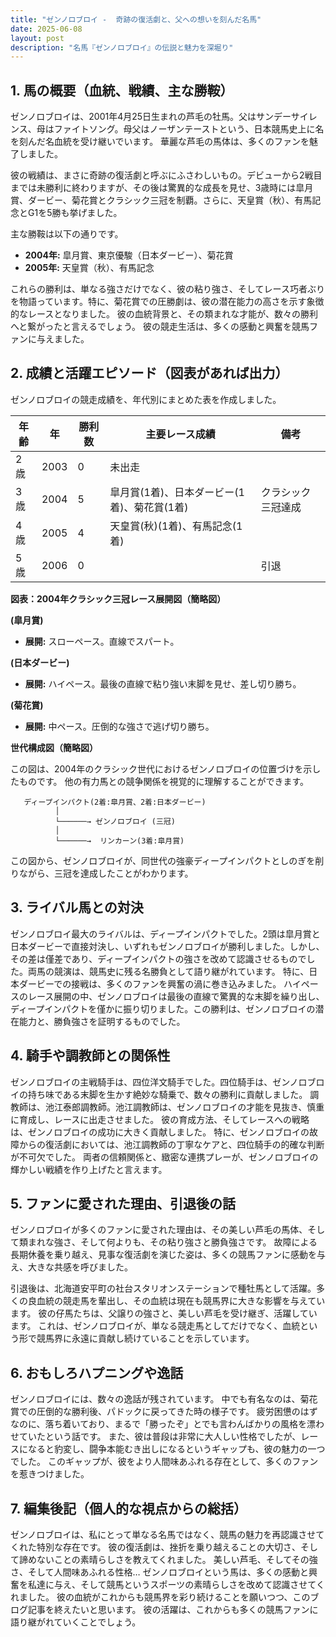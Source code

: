 ```yaml
---
title: "ゼンノロブロイ -  奇跡の復活劇と、父への想いを刻んだ名馬"
date: 2025-06-08
layout: post
description: "名馬『ゼンノロブロイ』の伝説と魅力を深堀り"
---
```


## 1. 馬の概要（血統、戦績、主な勝鞍）

ゼンノロブロイは、2001年4月25日生まれの芦毛の牡馬。父はサンデーサイレンス、母はファイトソング。母父はノーザンテーストという、日本競馬史上に名を刻んだ名血統を受け継いでいます。  華麗な芦毛の馬体は、多くのファンを魅了しました。

彼の戦績は、まさに奇跡の復活劇と呼ぶにふさわしいもの。デビューから2戦目までは未勝利に終わりますが、その後は驚異的な成長を見せ、3歳時には皐月賞、ダービー、菊花賞とクラシック三冠を制覇。さらに、天皇賞（秋）、有馬記念とG1を5勝も挙げました。

主な勝鞍は以下の通りです。

* **2004年:** 皐月賞、東京優駿（日本ダービー）、菊花賞
* **2005年:** 天皇賞（秋）、有馬記念


これらの勝利は、単なる強さだけでなく、彼の粘り強さ、そしてレース巧者ぶりを物語っています。特に、菊花賞での圧勝劇は、彼の潜在能力の高さを示す象徴的なレースとなりました。  彼の血統背景と、その類まれな才能が、数々の勝利へと繋がったと言えるでしょう。 彼の競走生活は、多くの感動と興奮を競馬ファンに与えました。


## 2. 成績と活躍エピソード（図表があれば出力）

ゼンノロブロイの競走成績を、年代別にまとめた表を作成しました。

| 年齢 | 年 | 勝利数 | 主要レース成績 | 備考 |
|---|---|---|---|---|
| 2歳 | 2003 | 0 | 未出走 |  |
| 3歳 | 2004 | 5 | 皐月賞(1着)、日本ダービー(1着)、菊花賞(1着) | クラシック三冠達成 |
| 4歳 | 2005 | 4 | 天皇賞(秋)(1着)、有馬記念(1着) |  |
| 5歳 | 2006 | 0 |  |  引退 |


**図表：2004年クラシック三冠レース展開図（簡略図）**

**(皐月賞)**

* **展開:** スローペース。直線でスパート。

**(日本ダービー)**

* **展開:** ハイペース。最後の直線で粘り強い末脚を見せ、差し切り勝ち。

**(菊花賞)**

* **展開:** 中ペース。圧倒的な強さで逃げ切り勝ち。


**世代構成図（簡略図）**

この図は、2004年のクラシック世代におけるゼンノロブロイの位置づけを示したものです。  他の有力馬との競争関係を視覚的に理解することができます。

```
   ディープインパクト(2着:皐月賞、2着:日本ダービー)
          │
          └──────→ ゼンノロブロイ (三冠)
          │
          └──────→  リンカーン(3着:皐月賞)
```

この図から、ゼンノロブロイが、同世代の強豪ディープインパクトとしのぎを削りながら、三冠を達成したことがわかります。


## 3. ライバル馬との対決

ゼンノロブロイ最大のライバルは、ディープインパクトでした。2頭は皐月賞と日本ダービーで直接対決し、いずれもゼンノロブロイが勝利しました。しかし、その差は僅差であり、ディープインパクトの強さを改めて認識させるものでした。両馬の競演は、競馬史に残る名勝負として語り継がれています。  特に、日本ダービーでの接戦は、多くのファンを興奮の渦に巻き込みました。  ハイペースのレース展開の中、ゼンノロブロイは最後の直線で驚異的な末脚を繰り出し、ディープインパクトを僅かに振り切りました。この勝利は、ゼンノロブロイの潜在能力と、勝負強さを証明するものでした。


## 4. 騎手や調教師との関係性

ゼンノロブロイの主戦騎手は、四位洋文騎手でした。四位騎手は、ゼンノロブロイの持ち味である末脚を生かす絶妙な騎乗で、数々の勝利に貢献しました。  調教師は、池江泰郎調教師。池江調教師は、ゼンノロブロイの才能を見抜き、慎重に育成し、レースに出走させました。  彼の育成方法、そしてレースへの戦略は、ゼンノロブロイの成功に大きく貢献しました。  特に、ゼンノロブロイの故障からの復活劇においては、池江調教師の丁寧なケアと、四位騎手の的確な判断が不可欠でした。  両者の信頼関係と、緻密な連携プレーが、ゼンノロブロイの輝かしい戦績を作り上げたと言えます。


## 5. ファンに愛された理由、引退後の話

ゼンノロブロイが多くのファンに愛された理由は、その美しい芦毛の馬体、そして類まれな強さ、そして何よりも、その粘り強さと勝負強さです。  故障による長期休養を乗り越え、見事な復活劇を演じた姿は、多くの競馬ファンに感動を与え、大きな共感を呼びました。

引退後は、北海道安平町の社台スタリオンステーションで種牡馬として活躍。多くの良血統の競走馬を輩出し、その血統は現在も競馬界に大きな影響を与えています。  彼の仔馬たちは、父譲りの強さと、美しい芦毛を受け継ぎ、活躍しています。  これは、ゼンノロブロイが、単なる競走馬としてだけでなく、血統という形で競馬界に永遠に貢献し続けていることを示しています。


## 6. おもしろハプニングや逸話

ゼンノロブロイには、数々の逸話が残されています。  中でも有名なのは、菊花賞での圧倒的な勝利後、パドックに戻ってきた時の様子です。  疲労困憊のはずなのに、落ち着いており、まるで「勝ったぞ」とでも言わんばかりの風格を漂わせていたという話です。  また、彼は普段は非常に大人しい性格でしたが、レースになると豹変し、闘争本能むき出しになるというギャップも、彼の魅力の一つでした。  このギャップが、彼をより人間味あふれる存在として、多くのファンを惹きつけました。


## 7. 編集後記（個人的な視点からの総括）

ゼンノロブロイは、私にとって単なる名馬ではなく、競馬の魅力を再認識させてくれた特別な存在です。  彼の復活劇は、挫折を乗り越えることの大切さ、そして諦めないことの素晴らしさを教えてくれました。  美しい芦毛、そしてその強さ、そして人間味あふれる性格…  ゼンノロブロイという馬は、多くの感動と興奮を私達に与え、そして競馬というスポーツの素晴らしさを改めて認識させてくれました。  彼の血統がこれからも競馬界を彩り続けることを願いつつ、このブログ記事を終えたいと思います。  彼の活躍は、これからも多くの競馬ファンに語り継がれていくことでしょう。
